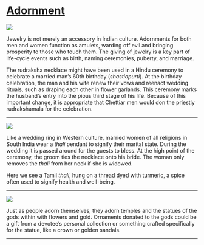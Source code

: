 # [Adornment](http://artsmia.github.io/griot/#/stories/573)

![](http://cdn.dx.artsmia.org/thumbs/tn_mia_29516a.jpg)

Jewelry is not merely an accessory in Indian culture. Adornments for both men and women function as amulets, warding off evil and bringing prosperity to those who touch them. The giving of jewelry is a key part of life-cycle events such as birth, naming ceremonies, puberty, and marriage.

The rudraksha necklace might have been used in a Hindu ceremony to celebrate a married man’s 60th birthday (*shastiapurti*). At the birthday celebration, the man and his wife renew their vows and reenact wedding rituals, such as draping each other in flower garlands. This ceremony marks the husband’s entry into the pious third stage of his life. Because of this important change, it is appropriate that Chettiar men would don the priestly rudrakshamala for the celebration. 

---

![](http://cdn.dx.artsmia.org/thumbs/tn_2014_TDX_MIAArtStories_083.jpg)

Like a wedding ring in Western culture, married women of all religions in South India wear a *thali* pendant to signify their marital state. During the wedding it is passed around for the guests to bless. At the high point of the ceremony, the groom ties the necklace onto his bride. The woman only removes the *thali* from her neck if she is widowed.

Here we see a Tamil *thali*, hung on a thread dyed with turmeric, a spice often used to signify health and well-being.

---

![](http://cdn.dx.artsmia.org/thumbs/tn_2014_TDX_MIAArtStories_095.jpg)

Just as people adorn themselves, they adorn temples and the statues of the gods within with flowers and gold. Ornaments donated to the gods could be a gift from a devotee’s personal collection or something crafted specifically for the statue, like a crown or golden sandals.

---
